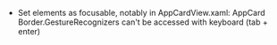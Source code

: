 - Set elements as focusable, notably in AppCardView.xaml: AppCard Border.GestureRecognizers can't be accessed with keyboard (tab + enter)